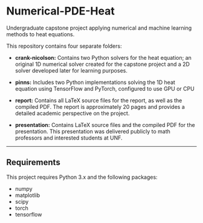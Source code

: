 # Numerical-PDE-Heat

Undergraduate capstone project applying numerical and machine learning methods to heat equations.

This repository contains four separate folders:

- **crank-nicolson:** Contains two Python solvers for the heat equation; an original 1D numerical solver created for the capstone project and a 2D solver developed later for learning purposes.

- **pinns:** Includes two Python implementations solving the 1D heat equation using TensorFlow and PyTorch, configured to use GPU or CPU

- **report:** Contains all LaTeX source files for the report, as well as the compiled PDF. The report is approximately 20 pages and provides a detailed academic perspective on the project.

- **presentation:** Contains LaTeX source files and the compiled PDF for the presentation. This presentation was delivered publicly to math professors and interested students at UNF.

---

## Requirements

This project requires Python 3.x and the following packages:
- numpy  
- matplotlib  
- scipy  
- torch  
- tensorflow  


